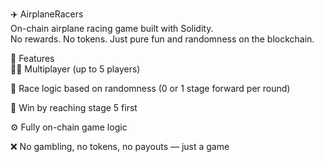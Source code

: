  ✈️ AirplaneRacers         
On-chain airplane racing game built with Solidity.       
No rewards. No tokens. Just pure fun and randomness on the blockchain.         
       
🧩 Features      
👨‍✈️ Multiplayer (up to 5 players)          
         
🔄 Race logic based on randomness (0 or 1 stage forward per round) 
  
🏁 Win by reaching stage 5 first    
        
⚙️ Fully on-chain game logic     
      
❌ No gambling, no tokens, no payouts — just a game     
  

